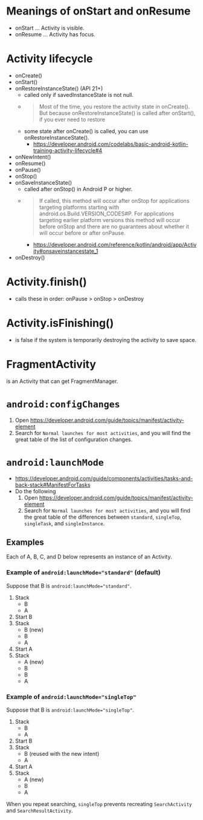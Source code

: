 # Meanings of onStart and onResume
* onStart ... Activity is visible.
* onResume ... Activity has focus. 

# Activity lifecycle
* onCreate()
* onStart()
* onRestoreInstanceState() (API 21+)
  * called only if savedInstanceState is not null.
  * > Most of the time, you restore the activity state in onCreate(). But because onRestoreInstanceState() is called after onStart(), if you ever need to restore 
  * some state after onCreate() is called, you can use onRestoreInstanceState().
    * https://developer.android.com/codelabs/basic-android-kotlin-training-activity-lifecycle#4
* onNewIntent()
* onResume()
* onPause()
* onStop()
* onSaveInstanceState()
  * called after onStop() in Android P or higher.
  * > If called, this method will occur after onStop for applications targeting platforms starting with android.os.Build.VERSION_CODES#P. For applications targeting earlier platform versions this method will occur before onStop and there are no guarantees about whether it will occur before or after onPause.
    * https://developer.android.com/reference/kotlin/android/app/Activity#onsaveinstancestate_1
* onDestroy()

# Activity.finish()
  * calls these in order: onPause > onStop > onDestroy

# Activity.isFinishing()
  * is false if the system is temporarily destroying the activity to save space.

# FragmentActivity
is an Activity that can get FragmentManager.

# `android:configChanges`
1. Open https://developer.android.com/guide/topics/manifest/activity-element
2. Search for `Normal launches for most activities`, and you will find the great table of the list of configuration changes.

# `android:launchMode`
* https://developer.android.com/guide/components/activities/tasks-and-back-stack#ManifestForTasks
* Do the following
  1. Open https://developer.android.com/guide/topics/manifest/activity-element
  2. Search for `Normal launches for most activities`, and you will find the great table of the differences between `standard`, `singleTop`, `singleTask`, and `singleInstance`.

## Examples
Each of A, B, C, and D below represents an instance of an Activity.

### Example of `android:launchMode="standard"` (default)
Suppose that B is `android:launchMode="standard"`.
1. Stack
    * B
    * A
2. Start B
3. Stack
    * B (new)
    * B
    * A
4. Start A
5. Stack
    * A (new)
    * B
    * B
    * A

### Example of `android:launchMode="singleTop"`
Suppose that B is `android:launchMode="singleTop"`.
1. Stack
    * B
    * A
2. Start B
3. Stack
    * B (reused with the new intent)
    * A
4. Start A
5. Stack
    * A (new)
    * B
    * A

When you repeat searching, `singleTop` prevents recreating `SearchActivity` and `SearchResultActivity`.
